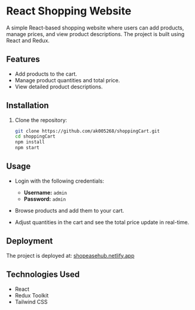 # React Shopping Website

A simple React-based shopping website where users can add products, manage prices, and view product descriptions. The project is built using React and Redux.

## Features

- Add products to the cart.
- Manage product quantities and total price.
- View detailed product descriptions.

## Installation

1. Clone the repository:
   ```bash
   git clone https://github.com/ak005268/shoppingCart.git
   cd shoppingCart
   npm install
   npm start
   ```

## Usage

- Login with the following credentials:
  - **Username:** `admin`
  - **Password:** `admin`
  
- Browse products and add them to your cart.
- Adjust quantities in the cart and see the total price update in real-time.

## Deployment

The project is deployed at: [shopeasehub.netlify.app](https://shopeasehub.netlify.app/)

## Technologies Used

- React
- Redux Toolkit
- Tailwind CSS
